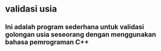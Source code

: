 # validasi usia

## Ini adalah program sederhana untuk validasi golongan usia seseorang dengan menggunakan bahasa pemrograman C++
